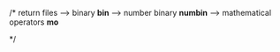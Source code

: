 /\* return files
--> binary **bin**
--> number binary **numbin**
--> mathematical operators **mo**

\*/
